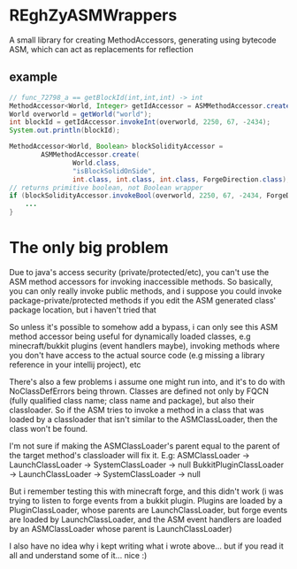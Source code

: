 # REghZyASMWrappers
A small library for creating MethodAccessors, generating using bytecode ASM, which can act as replacements for reflection

## example
```java
// func_72798_a == getBlockId(int,int,int) -> int
MethodAccessor<World, Integer> getIdAccessor = ASMMethodAccessor.create(World.class, "func_72798_a", int.class, int.class, int.class);
World overworld = getWorld("world");
int blockId = getIdAccessor.invokeInt(overworld, 2250, 67, -2434);
System.out.println(blockId);

MethodAccessor<World, Boolean> blockSolidityAccessor = 
        ASMMethodAccessor.create(
                World.class, 
                "isBlockSolidOnSide", 
                int.class, int.class, int.class, ForgeDirection.class);
// returns primitive boolean, not Boolean wrapper
if (blockSolidityAccessor.invokeBool(overworld, 2250, 67, -2434, ForgeDirection.DOWN)) {
    ...
}
```

# The only big problem
Due to java's access security (private/protected/etc), you can't use the ASM method accessors for invoking inaccessible methods. So basically, you can only really invoke public methods, and i suppose you could invoke package-private/protected methods if you edit the ASM generated class' package location, but i haven't tried that

So unless it's possible to somehow add a bypass, i can only see this ASM method accessor being useful for dynamically loaded classes, e.g minecraft/bukkit plugins (event handlers maybe), invoking methods where you don't have access to the actual source code (e.g missing a library reference in your intellij project), etc

There's also a few problems i assume one might run into, and it's to do with NoClassDefErrors being thrown. Classes are defined not only by FQCN (fully qualified class name; class name and package), but also their classloader. So if the ASM tries to invoke a method in a class that was loaded by a classloader that isn't similar to the ASMClassLoader, then the class won't be found.

I'm not sure if making the ASMClassLoader's parent equal to the parent of the target method's classloader will fix it. E.g:
ASMClassLoader -> LaunchClassLoader -> SystemClassLoader -> null
BukkitPluginClassLoader -> LaunchClassLoader -> SystemClassLoader -> null

But i remember testing this with minecraft forge, and this didn't work (i was trying to listen to forge events from a bukkit plugin. Plugins are loaded by a PluginClassLoader, whose parents are LaunchClassLoader, but forge events are loaded by LaunchClassLoader, and the ASM event handlers are loaded by an ASMClassLoader whose parent is LaunchClassLoader)

I also have no idea why i kept writing what i wrote above... but if you read it all and understand some of it... nice :)
